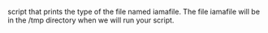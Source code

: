 script that prints the type of the file named iamafile. The file iamafile will be in the /tmp directory when we will run your script.
